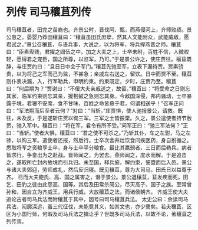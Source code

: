 # 列传 司马穰苴列传
司马穰苴者，田完之苗裔也。齐景公时，晋伐阿、甄，而燕侵河上，齐师败绩。景公患之。晏婴乃荐田穰苴曰：“穰苴虽田氏庶孽，然其人文能附众，武能威敌，愿君试之。”景公召穰苴，与语兵事，大说之，以为将军，将兵捍燕晋之师。穰苴曰：“臣素卑贱，君擢之闾伍之中，加之大夫之上，士卒未附，百姓不信，人微权轻，愿得君之宠臣，国之所尊，以监军，乃可。”于是景公许之，使庄贾往。穰苴既辞，与庄贾约曰：“旦日日中会于军门。”穰苴先驰至军，立表下漏待贾。贾素骄贵，以为将己之军而己为监，不甚急；亲戚左右送之，留饮。日中而贾不至。穰苴则仆表决漏，入，行军勒兵，申明约束。约束既定，夕时，庄贾乃至。穰苴曰：“何后期为？”贾谢曰：“不佞大夫亲戚送之，故留。”穰苴曰：“将受命之日则忘其家，临军约束则忘其亲，援枹鼓之急则忘其身。今敌国深侵，邦内骚动，士卒暴露于境，君寝不安席，食不甘味，百姓之命皆悬于君，何谓相送乎！”召军正问曰：“军法期而后至者云何？”对曰：“当斩。”庄贾惧，使人驰报景公，请救。既往，未及反，于是遂斩庄贾以徇三军。三军之士皆振栗。久之，景公遣使者持节赦贾，驰入军中。穰苴曰：“将在军，君令有所不受。”问军正曰：“驰三军法何？”正曰：“当斩。”使者大惧。穰苴曰：“君之使不可杀之。”乃斩其仆，车之左驸，马之左骖，以徇三军。遣使者还报，然后行。士卒次舍井灶饮食问疾医药，身自拊循之。悉取将军之资粮享士卒，身与士卒平分粮食。最比其羸弱者，三日而后勒兵。病者皆求行，争奋出为之赴战。晋师闻之，为罢去。燕师闻之，度水而解。于是追击之，遂取所亡封内故境而引兵归。未至国，释兵旅，解约束，誓盟而后入邑。景公与诸大夫郊迎，劳师成礼，然后反归寝。既见穰苴，尊为大司马。田氏日以益尊于齐。
已而大夫鲍氏、高、国之属害之，谮于景公。景公退穰苴，苴发疾而死。田乞、田豹之徒由此怨高、国等。其后及田常杀简公，尽灭高子、国子之族。至常曾孙和，因自立为齐威王，用兵行威，大放穰苴之法，而诸侯朝齐。
齐威王使大夫追论古者司马兵法而附穰苴于其中，因号曰司马穰苴兵法。
太史公曰：余读司马兵法，闳廓深远，虽三代征伐，未能竟其义，如其文也，亦少褒矣。若夫穰苴，区区为小国行师，何暇及司马兵法之揖让乎？世既多司马兵法，以故不论，著穰苴之列传焉。
